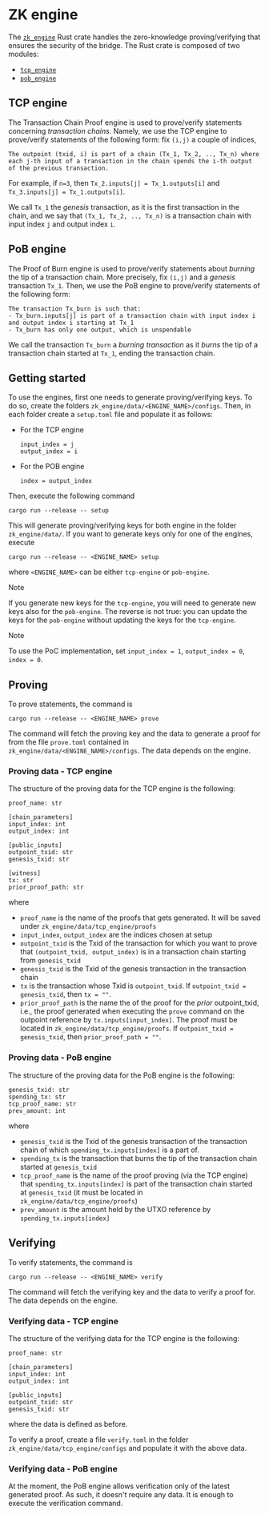# ZK engine

The [`zk_engine`](../zk_engine/) Rust crate handles the zero-knowledge proving/verifying that ensures the security of the bridge.
The Rust crate is composed of two modules:
- [`tcp_engine`](../zk_engine/src/tcp_engine/)
- [`pob_engine`](../zk_engine/src/pob_engine/)

## TCP engine

The Transaction Chain Proof engine is used to prove/verify statements concerning _transaction chains_.
Namely, we use the TCP engine to prove/verify statements of the following form: fix `(i,j)` a couple of indices,

```
The outpoint (txid, i) is part of a chain (Tx_1, Tx_2, .., Tx_n) where each j-th input of a transaction in the chain spends the i-th output of the previous transaction.
```

For example, if `n=3`, then `Tx_2.inputs[j] = Tx_1.outputs[i]` and `Tx_3.inputs[j] = Tx_1.outputs[i]`.

We call `Tx_1` the _genesis_ transaction, as it is the first transaction in the chain, and we say that `(Tx_1, Tx_2, .., Tx_n)` is a transaction chain with input index `j` and output index `i`.

## PoB engine

The Proof of Burn engine is used to prove/verify statements about _burning_ the tip of a transaction chain.
More precisely, fix `(i,j)` and a _genesis_ transaction `Tx_1`.
Then, we use the PoB engine to prove/verify statements of the following form:

```
The transaction Tx_burn is such that:
- Tx_burn.inputs[j] is part of a transaction chain with input index i and output index i starting at Tx_1
- Tx_burn has only one output, which is unspendable
```

We call the transaction `Tx_burn` a _burning transaction_ as it _burns_ the tip of a transaction chain started at `Tx_1`, ending the transaction chain.

## Getting started

To use the engines, first one needs to generate proving/verifying keys.
To do so, create the folders `zk_engine/data/<ENGINE_NAME>/configs`.
Then, in each folder create a `setup.toml` file and populate it as follows:

- For the TCP engine
    ```
    input_index = j
    output_index = i
    ```
- For the POB engine
    ```
    index = output_index
    ```

Then, execute the following command

```
cargo run --release -- setup
```

This will generate proving/verifying keys for both engine in the folder `zk_engine/data/`.
If you want to generate keys only for one of the engines, execute

```
cargo run --release -- <ENGINE_NAME> setup
```

where `<ENGINE_NAME>` can be either `tcp-engine` or `pob-engine`.

> [!NOTE]
> If you generate new keys for the `tcp-engine`, you will need to generate new keys also for the `pob-engine`. The reverse is not true: you can update the keys for the `pob-engine` without updating the keys for the `tcp-engine`.

> [!NOTE]
> To use the PoC implementation, set `input_index = 1`, `output_index = 0`, `index = 0`.

## Proving

To prove statements, the command is

```
cargo run --release -- <ENGINE_NAME> prove
```

The command will fetch the proving key and the data to generate a proof for from the file `prove.toml` contained in `zk_engine/data/<ENGINE_NAME>/configs`.
The data depends on the engine.

### Proving data - TCP engine

The structure of the proving data for the TCP engine is the following:

```
proof_name: str

[chain_parameters]
input_index: int
output_index: int

[public_inputs]
outpoint_txid: str
genesis_txid: str

[witness]
tx: str
prior_proof_path: str
```

where

- `proof_name` is the name of the proofs that gets generated.
It will be saved under `zk_engine/data/tcp_engine/proofs`
- `input_index`, `output_index` are the indices chosen at setup
- `outpoint_txid` is the Txid of the transaction for which you want to prove that `(outpoint_txid, output_index)` is in a transaction chain starting from `genesis_txid`
- `genesis_txid` is the Txid of the genesis transaction in the transaction chain
- `tx` is the transaction whose Txid is `outpoint_txid`. If `outpoint_txid = genesis_txid`, then `tx = ""`.
- `prior_proof_path` is the name the of the proof for the _prior_ outpoint_txid, i.e., the proof generated when executing the `prove` command on the outpoint reference by `tx.inputs[input_index]`. The proof must be located in `zk_engine/data/tcp_engine/proofs`. If `outpoint_txid = genesis_txid`, then `prior_proof_path = ""`.

### Proving data - PoB engine

The structure of the proving data for the PoB engine is the following:

```
genesis_txid: str
spending_tx: str
tcp_proof_name: str
prev_amount: int
```

where

- `genesis_txid` is the Txid of the genesis transaction of the transaction chain of which `spending_tx.inputs[index]` is a part of.
- `spending_tx` is the transaction that burns the tip of the transaction chain started at `genesis_txid`
- `tcp_proof_name` is the name of the proof proving (via the TCP engine) that `spending_tx.inputs[index]` is part of the transaction chain started at `genesis_txid` (it must be located in `zk_engine/data/tcp_engine/proofs`)
- `prev_amount` is the amount held by the UTXO reference by `spending_tx.inputs[index]`

## Verifying

To verify statements, the command is

```
cargo run --release -- <ENGINE_NAME> verify
```

The command will fetch the verifying key and the data to verify a proof for.
The data depends on the engine.

### Verifying data - TCP engine

The structure of the verifying data for the TCP engine is the following:

```
proof_name: str

[chain_parameters]
input_index: int
output_index: int

[public_inputs]
outpoint_txid: str
genesis_txid: str
```

where the data is defined as before.

To verify a proof, create a file `verify.toml` in the folder `zk_engine/data/tcp_engine/configs` and populate it with the above data.

### Verifying data - PoB engine

At the moment, the PoB engine allows verification only of the latest generated proof.
As such, it doesn't require any data.
It is enough to execute the verification command.





